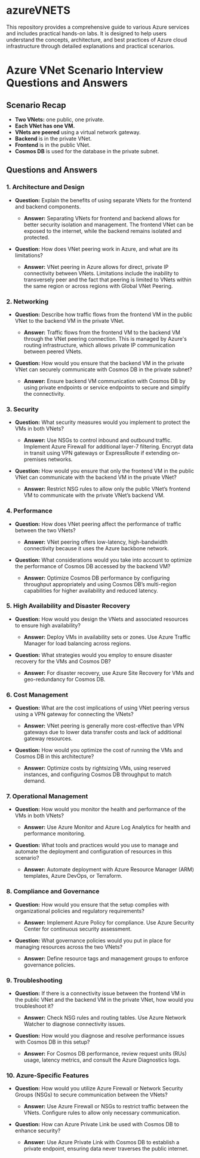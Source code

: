 # azureVNETS
This repository provides a comprehensive guide to various Azure services and includes practical hands-on labs. It is designed to help users understand the concepts, architecture, and best practices of Azure cloud infrastructure through detailed explanations and practical scenarios.

# Azure VNet Scenario Interview Questions and Answers

## Scenario Recap
- **Two VNets:** one public, one private.
- **Each VNet has one VM.**
- **VNets are peered** using a virtual network gateway.
- **Backend** is in the private VNet.
- **Frontend** is in the public VNet.
- **Cosmos DB** is used for the database in the private subnet.

## Questions and Answers

### 1. Architecture and Design
- **Question:** Explain the benefits of using separate VNets for the frontend and backend components.
  - **Answer:** Separating VNets for frontend and backend allows for better security isolation and management. The frontend VNet can be exposed to the internet, while the backend remains isolated and protected.

- **Question:** How does VNet peering work in Azure, and what are its limitations?
  - **Answer:** VNet peering in Azure allows for direct, private IP connectivity between VNets. Limitations include the inability to transversely peer and the fact that peering is limited to VNets within the same region or across regions with Global VNet Peering.

### 2. Networking
- **Question:** Describe how traffic flows from the frontend VM in the public VNet to the backend VM in the private VNet.
  - **Answer:** Traffic flows from the frontend VM to the backend VM through the VNet peering connection. This is managed by Azure's routing infrastructure, which allows private IP communication between peered VNets.

- **Question:** How would you ensure that the backend VM in the private VNet can securely communicate with Cosmos DB in the private subnet?
  - **Answer:** Ensure backend VM communication with Cosmos DB by using private endpoints or service endpoints to secure and simplify the connectivity.

### 3. Security
- **Question:** What security measures would you implement to protect the VMs in both VNets?
  - **Answer:** Use NSGs to control inbound and outbound traffic. Implement Azure Firewall for additional layer-7 filtering. Encrypt data in transit using VPN gateways or ExpressRoute if extending on-premises networks.

- **Question:** How would you ensure that only the frontend VM in the public VNet can communicate with the backend VM in the private VNet?
  - **Answer:** Restrict NSG rules to allow only the public VNet’s frontend VM to communicate with the private VNet’s backend VM.

### 4. Performance
- **Question:** How does VNet peering affect the performance of traffic between the two VNets?
  - **Answer:** VNet peering offers low-latency, high-bandwidth connectivity because it uses the Azure backbone network.

- **Question:** What considerations would you take into account to optimize the performance of Cosmos DB accessed by the backend VM?
  - **Answer:** Optimize Cosmos DB performance by configuring throughput appropriately and using Cosmos DB’s multi-region capabilities for higher availability and reduced latency.

### 5. High Availability and Disaster Recovery
- **Question:** How would you design the VNets and associated resources to ensure high availability?
  - **Answer:** Deploy VMs in availability sets or zones. Use Azure Traffic Manager for load balancing across regions.

- **Question:** What strategies would you employ to ensure disaster recovery for the VMs and Cosmos DB?
  - **Answer:** For disaster recovery, use Azure Site Recovery for VMs and geo-redundancy for Cosmos DB.

### 6. Cost Management
- **Question:** What are the cost implications of using VNet peering versus using a VPN gateway for connecting the VNets?
  - **Answer:** VNet peering is generally more cost-effective than VPN gateways due to lower data transfer costs and lack of additional gateway resources.

- **Question:** How would you optimize the cost of running the VMs and Cosmos DB in this architecture?
  - **Answer:** Optimize costs by rightsizing VMs, using reserved instances, and configuring Cosmos DB throughput to match demand.

### 7. Operational Management
- **Question:** How would you monitor the health and performance of the VMs in both VNets?
  - **Answer:** Use Azure Monitor and Azure Log Analytics for health and performance monitoring.

- **Question:** What tools and practices would you use to manage and automate the deployment and configuration of resources in this scenario?
  - **Answer:** Automate deployment with Azure Resource Manager (ARM) templates, Azure DevOps, or Terraform.

### 8. Compliance and Governance
- **Question:** How would you ensure that the setup complies with organizational policies and regulatory requirements?
  - **Answer:** Implement Azure Policy for compliance. Use Azure Security Center for continuous security assessment.

- **Question:** What governance policies would you put in place for managing resources across the two VNets?
  - **Answer:** Define resource tags and management groups to enforce governance policies.

### 9. Troubleshooting
- **Question:** If there is a connectivity issue between the frontend VM in the public VNet and the backend VM in the private VNet, how would you troubleshoot it?
  - **Answer:** Check NSG rules and routing tables. Use Azure Network Watcher to diagnose connectivity issues.

- **Question:** How would you diagnose and resolve performance issues with Cosmos DB in this setup?
  - **Answer:** For Cosmos DB performance, review request units (RUs) usage, latency metrics, and consult the Azure Diagnostics logs.

### 10. Azure-Specific Features
- **Question:** How would you utilize Azure Firewall or Network Security Groups (NSGs) to secure communication between the VNets?
  - **Answer:** Use Azure Firewall or NSGs to restrict traffic between the VNets. Configure rules to allow only necessary communication.

- **Question:** How can Azure Private Link be used with Cosmos DB to enhance security?
  - **Answer:** Use Azure Private Link with Cosmos DB to establish a private endpoint, ensuring data never traverses the public internet.

